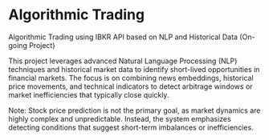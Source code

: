 # Algorithmic Trading
Algorithmic Trading using IBKR API based on NLP and Historical Data (On-going Project)

This project leverages advanced Natural Language Processing (NLP) techniques and historical market data to identify short-lived opportunities in financial markets. The focus is on combining news embeddings, historical price movements, and technical indicators to detect arbitrage windows or market inefficiencies that typically close quickly.

Note: Stock price prediction is not the primary goal, as market dynamics are highly complex and unpredictable. Instead, the system emphasizes detecting conditions that suggest short-term imbalances or inefficiencies.
